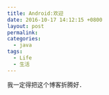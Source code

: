 ```yaml
---
title: Android:欢迎
date: 2016-10-17 14:12:15 +0800
layout: post
permalink:
categories:
  - java
tags:
  - Life
  - 生活
---
```

我一定得把这个博客折腾好．